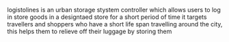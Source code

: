 logistolines is an urban storage stystem controller which allows users to log in store goods in a designtaed store for a short period of time 
it targets travellers and shoppers who have a short life span travelling around the city, this helps them to relieve off their luggage by storing them
